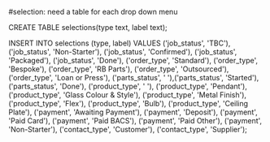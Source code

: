 #selection: need a table for each drop down menu

CREATE TABLE selections(type text, label text);

INSERT INTO selections (type, label) VALUES ('job_status', 'TBC'), ('job_status', 'Non-Starter'), ('job_status', 'Confirmed'), ('job_status', 'Packaged'), ('job_status', 'Done'), ('order_type', 'Standard'), ('order_type', 'Bespoke'), ('order_type', 'RB Parts'), ('order_type', 'Outsourced'), ('order_type', 'Loan or Press'), ('parts_status', ' '),('parts_status', 'Started'), ('parts_status', 'Done'), ('product_type', ' '), ('product_type', 'Pendant'), ('product_type', 'Glass Colour & Style'), ('product_type', 'Metal Finish'), ('product_type', 'Flex'), ('product_type', 'Bulb'), ('product_type', 'Ceiling Plate'), ('payment', 'Awaiting Payment'), ('payment', 'Deposit'), ('payment', 'Paid Card'), ('payment', 'Paid BACS'), ('payment', 'Paid Other'), ('payment', 'Non-Starter'), ('contact_type', 'Customer'), ('contact_type', 'Supplier');

